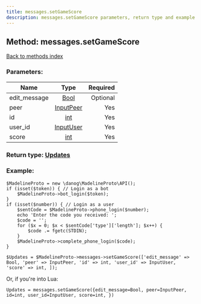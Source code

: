 ```yaml
---
title: messages.setGameScore
description: messages.setGameScore parameters, return type and example
---
```

## Method: messages.setGameScore  
[Back to methods index](index.md)


### Parameters:

| Name     |    Type       | Required |
|----------|:-------------:|---------:|
|edit\_message|[Bool](../types/Bool.md) | Optional|
|peer|[InputPeer](../types/InputPeer.md) | Yes|
|id|[int](../types/int.md) | Yes|
|user\_id|[InputUser](../types/InputUser.md) | Yes|
|score|[int](../types/int.md) | Yes|


### Return type: [Updates](../types/Updates.md)

### Example:


```
$MadelineProto = new \danog\MadelineProto\API();
if (isset($token)) { // Login as a bot
    $MadelineProto->bot_login($token);
}
if (isset($number)) { // Login as a user
    $sentCode = $MadelineProto->phone_login($number);
    echo 'Enter the code you received: ';
    $code = '';
    for ($x = 0; $x < $sentCode['type']['length']; $x++) {
        $code .= fgetc(STDIN);
    }
    $MadelineProto->complete_phone_login($code);
}

$Updates = $MadelineProto->messages->setGameScore(['edit_message' => Bool, 'peer' => InputPeer, 'id' => int, 'user_id' => InputUser, 'score' => int, ]);
```

Or, if you're into Lua:

```
Updates = messages.setGameScore({edit_message=Bool, peer=InputPeer, id=int, user_id=InputUser, score=int, })
```


